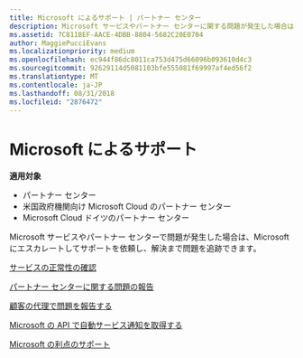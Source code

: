 ```yaml
---
title: Microsoft によるサポート | パートナー センター
description: Microsoft サービスやパートナー センターに関する問題が発生した場合は、Microsoft にエスカレートしてサポートを依頼し、問題が解決されるまで追跡できます。
ms.assetid: 7C811BEF-AACE-4DBB-8804-5682C20E0704
author: MaggiePucciEvans
ms.localizationpriority: medium
ms.openlocfilehash: ec944f86dc8011ca753d475d66096b093610d4c3
ms.sourcegitcommit: 92629114d5081103bfe555081f69997af4ed56f2
ms.translationtype: MT
ms.contentlocale: ja-JP
ms.lasthandoff: 08/31/2018
ms.locfileid: "2876472"
---
```

# <a name="support-from-microsoft"></a>Microsoft によるサポート

**適用対象**

-  パートナー センター
-  米国政府機関向け Microsoft Cloud のパートナー センター
-  Microsoft Cloud ドイツのパートナー センター

Microsoft サービスやパートナー センターで問題が発生した場合は、Microsoft にエスカレートしてサポートを依頼し、解決まで問題を追跡できます。

[サービスの正常性の確認](check-service-health.md)

[パートナー センターに関する問題の報告](report-problems-with-partner-center.md)

[顧客の代理で問題を報告する](report-problems-on-behalf-of-a-customer.md)

[Microsoft の API で自動サービス通知を取得する](get-automated-service-notifications-with-our-apis.md)

[Microsoft の利点のサポート](https://partner.microsoft.com/support/contact-support)

 

 



